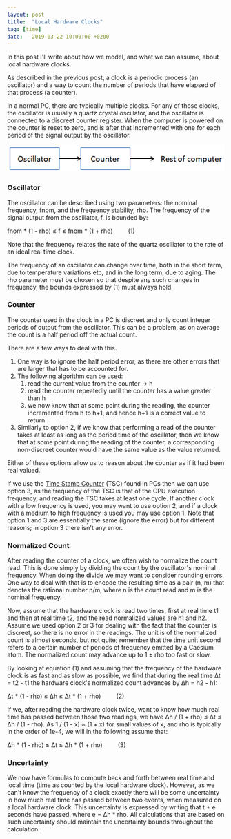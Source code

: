 ```yaml
---
layout: post
title:  "Local Hardware Clocks"
tag: [time]
date:   2019-03-22 10:00:00 +0200
---
```

In this post I'll write about how we model, and what we can assume, about local hardware clocks.

As described in the previous post, a clock is a periodic process (an oscillator) and a way to count the number of periods that have elapsed of that process (a counter).

In a normal PC, there are typically multiple clocks. For any of those clocks, the oscillator is usually a quartz crystal oscillator, and the oscillator is connected to a discreet counter register. When the computer is powered on the counter is reset to zero, and is after that incremented with one for each period of the signal output by the oscillator.

![Hardware clock](/assets/hardware_clock.png)

### Oscillator

The oscillator can be described using two parameters: the nominal frequency, fnom, and the frequency stability, rho. The frequency of the signal output from the oscillator, f, is bounded by:

fnom \* (1 - rho) ≤ f ≤ fnom \* (1 + rho) &nbsp; &nbsp; &nbsp; &nbsp; (1)

Note that the frequency relates the rate of the quartz oscillator to the rate of an ideal real time clock.

The frequency of an oscillator can change over time, both in the short term, due to temperature variations etc, and in the long term, due to aging. The rho parameter must be chosen so that despite any such changes in frequency, the bounds expressed by (1) must always hold.

### Counter

The counter used in the clock in a PC is discreet and only count integer periods of output from the oscillator. This can be a problem, as on average the count is a half period off the actual count.

There are a few ways to deal with this.

1. One way is to ignore the half period error, as there are other errors that are larger that has to be accounted for.
2. The following algorithm can be used:
   1. read the current value from the counter -> h
   2. read the counter repeatedly until the counter has a value greater than h
   3. we now know that at some point during the reading, the counter incremented from h to h+1, and hence h+1 is a correct value to return
3. Similarly to option 2, if we know that performing a read of the counter takes at least as long as the period time of the oscillator, then we know that at some point during the reading of the counter, a corresponding non-discreet counter would have the same value as the value returned.

Either of these options allow us to reason about the counter as if it had been real valued.

If we use the [Time Stamp Counter](https://en.wikipedia.org/wiki/Time_Stamp_Counter) (TSC) found in PCs then we can use option 3, as the frequency of the TSC is that of the CPU execution frequency, and reading the TSC takes at least one cycle.
If another clock with a low frequency is used, you may want to use option 2, and if a clock with a medium to high frequency is used you may use option 1. Note that option 1 and 3 are essentially the same (ignore the error) but for different reasons; in option 3 there isn't any error.

### Normalized Count

After reading the counter of a clock, we often wish to normalize the count read. This is done simply by dividing the count by the oscillator's nominal frequency. When doing the divide we may want to consider rounding errors. One way to deal with that is to encode the resulting time as a pair (n, m) that denotes the rational number n/m, where n is the count read and m is the nominal frequency.

Now, assume that the hardware clock is read two times, first at real time t1 and then at real time t2, and the read normalized values are h1 and h2. Assume we used option 2 or 3 for dealing with the fact that the counter is discreet, so there is no error in the readings. The unit is of the normalized count is almost seconds, but not quite; remember that the time unit second refers to a certain number of periods of frequency emitted by a Caesium atom. The normalized count may advance up to 1 ± rho too fast or slow.

By looking at equation (1) and assuming that the frequency of the hardware clock is as fast and as slow as possible, we find that during the real time Δt = t2 - t1 the hardware clock's normalized count advances by Δh = h2 - h1:

Δt \* (1 - rho) ≤ Δh ≤ Δt \* (1 + rho) &nbsp; &nbsp; &nbsp; &nbsp; (2)

If we, after reading the hardware clock twice, want to know how much real time has passed between those two readings, we have Δh / (1 + rho) ≤ Δt ≤ Δh / (1 - rho). As 1 / (1 - x) ≈ (1 + x) for small values of x, and rho is typically in the order of 1e-4, we will in the following assume that:

Δh \* (1 - rho) ≤ Δt ≤ Δh \* (1 + rho) &nbsp; &nbsp; &nbsp; &nbsp; (3)

### Uncertainty

We now have formulas to compute back and forth between real time and local time (time as counted by the local hardware clock).
However, as we can't know the frequency of a clock exactly there will be some uncertainty in how much real time has passed between two events, when measured on a local hardware clock. This uncertainty is expressed by writing that t ± e seconds have passed, where e = Δh \* rho. All calculations that are based on such uncertainty should maintain the uncertainty bounds throughout the calculation.
